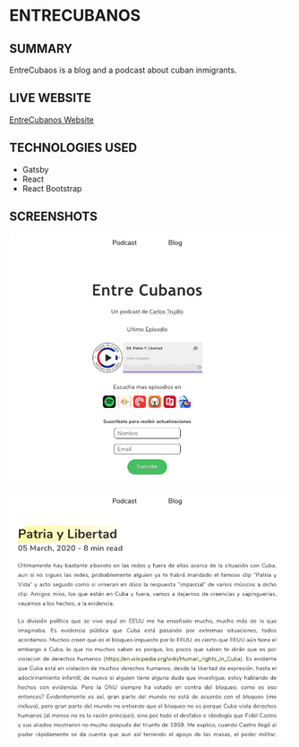 # ENTRECUBANOS

## SUMMARY 

EntreCubaos is a blog and a podcast about cuban inmigrants. 

## LIVE WEBSITE

[EntreCubanos Website](https://entrecubanos.net/)

## TECHNOLOGIES USED

- Gatsby
- React
- React Bootstrap

## SCREENSHOTS

![screenshot](src/images/ss1.png)

![screenshot](src/images/ss2.png)
